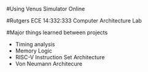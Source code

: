 #Using Venus Simulator Online

#Rutgers ECE 14:332:333 Computer Architecture Lab

#Major things learned between projects
- Timing analysis
- Memory Logic
- RISC-V Instruction Set Architecture
- Von Neumann Architecure 
